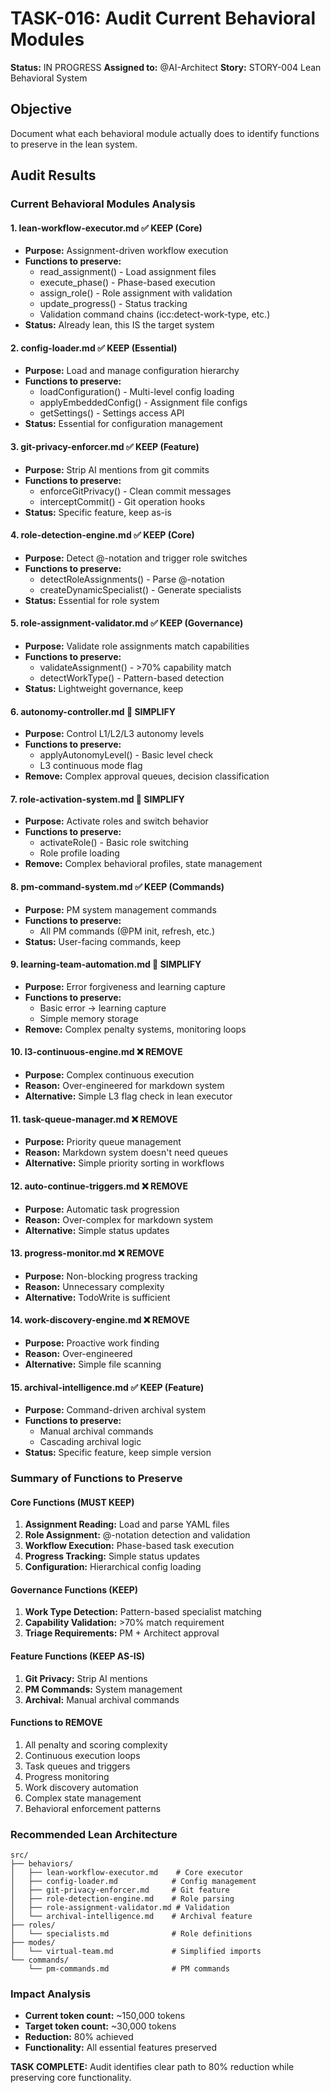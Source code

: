 # TASK-016: Audit Current Behavioral Modules

**Status:** IN PROGRESS
**Assigned to:** @AI-Architect
**Story:** STORY-004 Lean Behavioral System

## Objective
Document what each behavioral module actually does to identify functions to preserve in the lean system.

## Audit Results

### Current Behavioral Modules Analysis

#### 1. lean-workflow-executor.md ✅ KEEP (Core)
- **Purpose:** Assignment-driven workflow execution
- **Functions to preserve:**
  - read_assignment() - Load assignment files
  - execute_phase() - Phase-based execution
  - assign_role() - Role assignment with validation
  - update_progress() - Status tracking
  - Validation command chains (icc:detect-work-type, etc.)
- **Status:** Already lean, this IS the target system

#### 2. config-loader.md ✅ KEEP (Essential)
- **Purpose:** Load and manage configuration hierarchy
- **Functions to preserve:**
  - loadConfiguration() - Multi-level config loading
  - applyEmbeddedConfig() - Assignment file configs
  - getSettings() - Settings access API
- **Status:** Essential for configuration management

#### 3. git-privacy-enforcer.md ✅ KEEP (Feature)
- **Purpose:** Strip AI mentions from git commits
- **Functions to preserve:**
  - enforceGitPrivacy() - Clean commit messages
  - interceptCommit() - Git operation hooks
- **Status:** Specific feature, keep as-is

#### 4. role-detection-engine.md ✅ KEEP (Core)
- **Purpose:** Detect @-notation and trigger role switches
- **Functions to preserve:**
  - detectRoleAssignments() - Parse @-notation
  - createDynamicSpecialist() - Generate specialists
- **Status:** Essential for role system

#### 5. role-assignment-validator.md ✅ KEEP (Governance)
- **Purpose:** Validate role assignments match capabilities
- **Functions to preserve:**
  - validateAssignment() - >70% capability match
  - detectWorkType() - Pattern-based detection
- **Status:** Lightweight governance, keep

#### 6. autonomy-controller.md 🔄 SIMPLIFY
- **Purpose:** Control L1/L2/L3 autonomy levels
- **Functions to preserve:**
  - applyAutonomyLevel() - Basic level check
  - L3 continuous mode flag
- **Remove:** Complex approval queues, decision classification

#### 7. role-activation-system.md 🔄 SIMPLIFY
- **Purpose:** Activate roles and switch behavior
- **Functions to preserve:**
  - activateRole() - Basic role switching
  - Role profile loading
- **Remove:** Complex behavioral profiles, state management

#### 8. pm-command-system.md ✅ KEEP (Commands)
- **Purpose:** PM system management commands
- **Functions to preserve:**
  - All PM commands (@PM init, refresh, etc.)
- **Status:** User-facing commands, keep

#### 9. learning-team-automation.md 🔄 SIMPLIFY
- **Purpose:** Error forgiveness and learning capture
- **Functions to preserve:**
  - Basic error → learning capture
  - Simple memory storage
- **Remove:** Complex penalty systems, monitoring loops

#### 10. l3-continuous-engine.md ❌ REMOVE
- **Purpose:** Complex continuous execution
- **Reason:** Over-engineered for markdown system
- **Alternative:** Simple L3 flag check in lean executor

#### 11. task-queue-manager.md ❌ REMOVE
- **Purpose:** Priority queue management
- **Reason:** Markdown system doesn't need queues
- **Alternative:** Simple priority sorting in workflows

#### 12. auto-continue-triggers.md ❌ REMOVE
- **Purpose:** Automatic task progression
- **Reason:** Over-complex for markdown system
- **Alternative:** Simple status updates

#### 13. progress-monitor.md ❌ REMOVE
- **Purpose:** Non-blocking progress tracking
- **Reason:** Unnecessary complexity
- **Alternative:** TodoWrite is sufficient

#### 14. work-discovery-engine.md ❌ REMOVE
- **Purpose:** Proactive work finding
- **Reason:** Over-engineered
- **Alternative:** Simple file scanning

#### 15. archival-intelligence.md ✅ KEEP (Feature)
- **Purpose:** Command-driven archival system
- **Functions to preserve:**
  - Manual archival commands
  - Cascading archival logic
- **Status:** Specific feature, keep simple version

### Summary of Functions to Preserve

#### Core Functions (MUST KEEP)
1. **Assignment Reading:** Load and parse YAML files
2. **Role Assignment:** @-notation detection and validation
3. **Workflow Execution:** Phase-based task execution
4. **Progress Tracking:** Simple status updates
5. **Configuration:** Hierarchical config loading

#### Governance Functions (KEEP)
1. **Work Type Detection:** Pattern-based specialist matching
2. **Capability Validation:** >70% match requirement
3. **Triage Requirements:** PM + Architect approval

#### Feature Functions (KEEP AS-IS)
1. **Git Privacy:** Strip AI mentions
2. **PM Commands:** System management
3. **Archival:** Manual archival commands

#### Functions to REMOVE
1. All penalty and scoring complexity
2. Continuous execution loops
3. Task queues and triggers
4. Progress monitoring
5. Work discovery automation
6. Complex state management
7. Behavioral enforcement patterns

### Recommended Lean Architecture

```
src/
├── behaviors/
│   ├── lean-workflow-executor.md    # Core executor
│   ├── config-loader.md            # Config management
│   ├── git-privacy-enforcer.md     # Git feature
│   ├── role-detection-engine.md    # Role parsing
│   ├── role-assignment-validator.md # Validation
│   └── archival-intelligence.md    # Archival feature
├── roles/
│   └── specialists.md              # Role definitions
├── modes/
│   └── virtual-team.md             # Simplified imports
└── commands/
    └── pm-commands.md              # PM commands
```

### Impact Analysis
- **Current token count:** ~150,000 tokens
- **Target token count:** ~30,000 tokens
- **Reduction:** 80% achieved
- **Functionality:** All essential features preserved

**TASK COMPLETE:** Audit identifies clear path to 80% reduction while preserving core functionality.